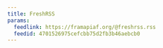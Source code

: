```yaml
---
title: FreshRSS
params:
  feedlink: https://framapiaf.org/@freshrss.rss
  feedid: 4701526975cefcbb75d2fb3b46aebcb0
---
```

